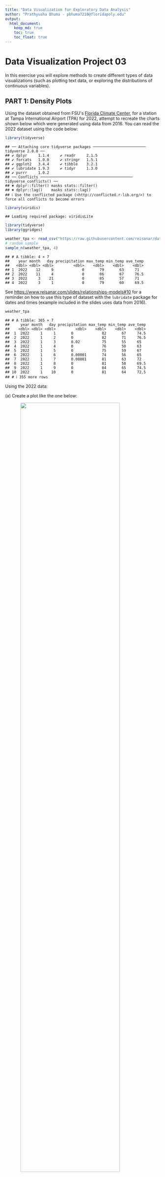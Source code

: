 ```yaml
---
title: "Data Visualization for Exploratory Data Analysis"
author: "Prathyusha Bhuma - pbhuma7210@floridapoly.edu"
output: 
  html_document:
    keep_md: true
    toc: true
    toc_float: true
---
```


# Data Visualization Project 03

In this exercise you will explore methods to create different types of data visualizations (such as plotting text data, or exploring the distributions of continuous variables).

## PART 1: Density Plots

Using the dataset obtained from FSU's [Florida Climate Center](https://climatecenter.fsu.edu/climate-data-access-tools/downloadable-data), for a station at Tampa International Airport (TPA) for 2022, attempt to recreate the charts shown below which were generated using data from 2016. You can read the 2022 dataset using the code below:


```r
library(tidyverse)
```

```
## ── Attaching core tidyverse packages ──────────────────────── tidyverse 2.0.0 ──
## ✔ dplyr     1.1.4     ✔ readr     2.1.5
## ✔ forcats   1.0.0     ✔ stringr   1.5.1
## ✔ ggplot2   3.4.4     ✔ tibble    3.2.1
## ✔ lubridate 1.9.3     ✔ tidyr     1.3.0
## ✔ purrr     1.0.2     
## ── Conflicts ────────────────────────────────────────── tidyverse_conflicts() ──
## ✖ dplyr::filter() masks stats::filter()
## ✖ dplyr::lag()    masks stats::lag()
## ℹ Use the conflicted package (<http://conflicted.r-lib.org/>) to force all conflicts to become errors
```

```r
library(viridis)
```

```
## Loading required package: viridisLite
```

```r
library(tidyverse)
library(ggridges)
```


```r
weather_tpa <- read_csv("https://raw.githubusercontent.com/reisanar/datasets/master/tpa_weather_2022.csv")
# random sample 
sample_n(weather_tpa, 4)
```

```
## # A tibble: 4 × 7
##    year month   day precipitation max_temp min_temp ave_temp
##   <dbl> <dbl> <dbl>         <dbl>    <dbl>    <dbl>    <dbl>
## 1  2022    12     9             0       79       63     71  
## 2  2022    11     4             0       86       67     76.5
## 3  2022     3    21             0       85       57     71  
## 4  2022     3     1             0       79       60     69.5
```

See <https://www.reisanar.com/slides/relationships-models#10> for a reminder on how to use this type of dataset with the `lubridate` package for dates and times (example included in the slides uses data from 2016).


```r
weather_tpa
```

```
## # A tibble: 365 × 7
##     year month   day precipitation max_temp min_temp ave_temp
##    <dbl> <dbl> <dbl>         <dbl>    <dbl>    <dbl>    <dbl>
##  1  2022     1     1       0             82       67     74.5
##  2  2022     1     2       0             82       71     76.5
##  3  2022     1     3       0.02          75       55     65  
##  4  2022     1     4       0             76       50     63  
##  5  2022     1     5       0             75       59     67  
##  6  2022     1     6       0.00001       74       56     65  
##  7  2022     1     7       0.00001       81       63     72  
##  8  2022     1     8       0             81       58     69.5
##  9  2022     1     9       0             84       65     74.5
## 10  2022     1    10       0             81       64     72.5
## # ℹ 355 more rows
```

Using the 2022 data:

(a) Create a plot like the one below:

<img src="https://github.com/reisanar/figs/raw/master/tpa_max_temps_facet.png" width="80%" style="display: block; margin: auto;" />


```r
str(weather_tpa)
```

```
## spc_tbl_ [365 × 7] (S3: spec_tbl_df/tbl_df/tbl/data.frame)
##  $ year         : num [1:365] 2022 2022 2022 2022 2022 ...
##  $ month        : num [1:365] 1 1 1 1 1 1 1 1 1 1 ...
##  $ day          : num [1:365] 1 2 3 4 5 6 7 8 9 10 ...
##  $ precipitation: num [1:365] 0e+00 0e+00 2e-02 0e+00 0e+00 1e-05 1e-05 0e+00 0e+00 0e+00 ...
##  $ max_temp     : num [1:365] 82 82 75 76 75 74 81 81 84 81 ...
##  $ min_temp     : num [1:365] 67 71 55 50 59 56 63 58 65 64 ...
##  $ ave_temp     : num [1:365] 74.5 76.5 65 63 67 65 72 69.5 74.5 72.5 ...
##  - attr(*, "spec")=
##   .. cols(
##   ..   year = col_double(),
##   ..   month = col_double(),
##   ..   day = col_double(),
##   ..   precipitation = col_double(),
##   ..   max_temp = col_double(),
##   ..   min_temp = col_double(),
##   ..   ave_temp = col_double()
##   .. )
##  - attr(*, "problems")=<externalptr>
```


```r
weather_tpa_clean <- weather_tpa %>%
 mutate(doy = ymd(paste(year, month, day, sep = "-")))
weather_tpa_clean
```

```
## # A tibble: 365 × 8
##     year month   day precipitation max_temp min_temp ave_temp doy       
##    <dbl> <dbl> <dbl>         <dbl>    <dbl>    <dbl>    <dbl> <date>    
##  1  2022     1     1       0             82       67     74.5 2022-01-01
##  2  2022     1     2       0             82       71     76.5 2022-01-02
##  3  2022     1     3       0.02          75       55     65   2022-01-03
##  4  2022     1     4       0             76       50     63   2022-01-04
##  5  2022     1     5       0             75       59     67   2022-01-05
##  6  2022     1     6       0.00001       74       56     65   2022-01-06
##  7  2022     1     7       0.00001       81       63     72   2022-01-07
##  8  2022     1     8       0             81       58     69.5 2022-01-08
##  9  2022     1     9       0             84       65     74.5 2022-01-09
## 10  2022     1    10       0             81       64     72.5 2022-01-10
## # ℹ 355 more rows
```

```r
#Custom labeller function for month labels
label_month <- function(variable, value) {
 month.name[as.integer(value)]
}

ggplot(data = weather_tpa_clean) +
  geom_histogram(aes(x = max_temp, fill = as.factor(month)), binwidth = 3, color = "white", width = 0.1) +
  theme_bw() +
  scale_fill_viridis_d() +
  facet_wrap(~ month, labeller = label_month) +
  scale_y_continuous(limits = c(0, 20), breaks = seq(0, 20, by = 5)) + # Set y-axis limits and breaks
  scale_x_continuous(limits = c(50, 100), expand = c(0,0), breaks = seq(60, 90, by = 10)) + # Set x-axis breaks
  theme(legend.position = "none",
  strip.text = element_text(size = 14),
  axis.text.x = element_text(size = 14), 
  axis.text.y = element_text(size = 14), 
  axis.title.x = element_text(size = 18),
  axis.title.y = element_text(size = 18)) +
  labs(x = "Maximum Temperatures", y = "Number of Days")
```

```
## Warning: The `labeller` API has been updated. Labellers taking `variable` and `value`
## arguments are now deprecated.
## ℹ See labellers documentation.
```

```
## Warning: Removed 2 rows containing non-finite values (`stat_bin()`).
```

```
## Warning: Removed 24 rows containing missing values (`geom_bar()`).
```

![](Bhuma_project_03_files/figure-html/unnamed-chunk-6-1.png)<!-- -->

Hint: the option `binwidth = 3` was used with the `geom_histogram()` function.

(b) Create a plot like the one below:

<img src="https://github.com/reisanar/figs/raw/master/tpa_max_temps_density.png" width="80%" style="display: block; margin: auto;" />

Hint: check the `kernel` parameter of the `geom_density()` function, and use `bw = 0.5`.


```r
# Create the density plot
ggplot(weather_tpa_clean, aes(x = max_temp)) +
  geom_density(bw = 0.5, 
               kernel = "epanechnikov",
               color = "gray3", 
               fill = "grey50", 
               size = 1) +
  scale_x_continuous(limits = c(56, 98), breaks = seq(60, 90, by = 10)) + # Set x-axis
  scale_y_continuous(limits = c(0.00, 0.08), breaks = seq(0.00, 0.09, by = 0.02)) +
  labs(x = "Maximum temperature", y = "density") +
  theme_minimal() +
  theme(legend.position = "none",
  axis.text.x = element_text(size = 14), 
  axis.text.y = element_text(size = 14), 
  axis.title.x = element_text(size = 16),
  axis.title.y = element_text(size = 16))
```

```
## Warning: Using `size` aesthetic for lines was deprecated in ggplot2 3.4.0.
## ℹ Please use `linewidth` instead.
## This warning is displayed once every 8 hours.
## Call `lifecycle::last_lifecycle_warnings()` to see where this warning was
## generated.
```

```
## Warning: Removed 4 rows containing non-finite values (`stat_density()`).
```

![](Bhuma_project_03_files/figure-html/unnamed-chunk-8-1.png)<!-- -->

(c) Create a plot like the one below:

<img src="https://github.com/reisanar/figs/raw/master/tpa_max_temps_density_facet.png" width="80%" style="display: block; margin: auto;" />

Hint: default options for `geom_density()` were used.


```r
weather_tpa_clean %>%
  ggplot(mapping = aes(x = max_temp, fill = month)) +
  geom_density(color = "black", size=1) +
  facet_wrap(~ month, labeller = label_month) +
  theme_bw() +
  scale_x_continuous(limits = c(55, 105), breaks = seq(60, 100, by = 10)) +
  labs(x = "Maximum temperatures", title = "Density plots for each month in 2022") +
  scale_fill_viridis() +
  theme(legend.position = "none",
  strip.text = element_text(size = 14),
  axis.text.x = element_text(size = 14), 
  axis.text.y = element_text(size = 14), 
  axis.title.x = element_text(size = 18),
  axis.title.y = element_blank(),
  plot.title = element_text(size = 22))
```

```
## Warning: The `labeller` API has been updated. Labellers taking `variable` and `value`
## arguments are now deprecated.
## ℹ See labellers documentation.
```

```
## Warning: Removed 2 rows containing non-finite values (`stat_density()`).
```

![](Bhuma_project_03_files/figure-html/unnamed-chunk-10-1.png)<!-- -->

(d) Generate a plot like the chart below:

<img src="https://github.com/reisanar/figs/raw/master/tpa_max_temps_ridges_plasma.png" width="80%" style="display: block; margin: auto;" />

Hint: use the`{ggridges}` package, and the `geom_density_ridges()` function paying close attention to the `quantile_lines` and `quantiles` parameters. The plot above uses the `plasma` option (color scale) for the *viridis* palette.


```r
library(forcats)

# Create a custom factor with ordered months
# weather_tpa_clean$month <- factor(weather_tpa_clean$month, levels = 1:12, labels = month.name)

ggplot(weather_tpa_clean, aes(x = max_temp, y = fct_reorder(month.name[month], month), fill = stat(x))) +
  geom_density_ridges_gradient(scale = 1.5, quantile_lines = TRUE, quantiles = 2, color = "black", size = 1) +
  scale_fill_viridis(option = "plasma") +
  scale_x_continuous(limits = c(40, 100), breaks = seq(40, 100, by = 10)) +
  labs(x = "Maximum Temperature(in Fahrenheit degress)", y = NULL) +
  theme_ridges() +
  theme(legend.title=element_blank(),
        axis.text.x = element_text(size = 14), 
        axis.text.y = element_text(size = 14), 
        axis.title.y = element_blank(),
        axis.title.x = element_text(hjust = 0, size = 18)) 
```

```
## Warning in geom_density_ridges_gradient(scale = 1.5, quantile_lines = TRUE, :
## Ignoring unknown parameters: `size`
```

```
## Warning: `stat(x)` was deprecated in ggplot2 3.4.0.
## ℹ Please use `after_stat(x)` instead.
## This warning is displayed once every 8 hours.
## Call `lifecycle::last_lifecycle_warnings()` to see where this warning was
## generated.
```

```
## Picking joint bandwidth of 1.93
```

![](Bhuma_project_03_files/figure-html/unnamed-chunk-12-1.png)<!-- -->

(e) Create a plot of your choice that uses the attribute for precipitation *(values of -99.9 for temperature or -99.99 for precipitation represent missing data)*.


```r
weather_tpa_clean
```

```
## # A tibble: 365 × 8
##     year month   day precipitation max_temp min_temp ave_temp doy       
##    <dbl> <dbl> <dbl>         <dbl>    <dbl>    <dbl>    <dbl> <date>    
##  1  2022     1     1       0             82       67     74.5 2022-01-01
##  2  2022     1     2       0             82       71     76.5 2022-01-02
##  3  2022     1     3       0.02          75       55     65   2022-01-03
##  4  2022     1     4       0             76       50     63   2022-01-04
##  5  2022     1     5       0             75       59     67   2022-01-05
##  6  2022     1     6       0.00001       74       56     65   2022-01-06
##  7  2022     1     7       0.00001       81       63     72   2022-01-07
##  8  2022     1     8       0             81       58     69.5 2022-01-08
##  9  2022     1     9       0             84       65     74.5 2022-01-09
## 10  2022     1    10       0             81       64     72.5 2022-01-10
## # ℹ 355 more rows
```


```r
#`doy` is numeric and represents day of the year, convert it to a date format
monthly_precipitation <-weather_tpa_clean  %>%
  filter(precipitation != -99.99)%>%
  mutate(date = as.Date(doy, origin = "2022-01-01")) %>%  # Convert doy to actual date
  mutate(month = floor_date(date, "month"))  # Extract month for aggregation

# Aggregate precipitation by month
monthly_precipitation1 <- monthly_precipitation %>%
  group_by(month) %>%
  summarise(total_precipitation = sum(precipitation, na.rm = TRUE))

# Plot
ggplot(monthly_precipitation1, aes(x = month, y = total_precipitation)) +
  geom_bar(stat = "identity", fill = "royalblue4") +
  labs(x = "Month", y = "Total Precipitation (inches)", title = "Distribution of Monthly Total Precipitation in 2022") +
  scale_x_date(date_labels = "%b", date_breaks = "1 month") +  # Format x-axis labels as month names
  theme_minimal() +
  theme(
    axis.title.x = element_text(size = 14),
    axis.title.y = element_text(size = 14),
    axis.text.x = element_text(size = 12, angle = 45, hjust = 1),
    axis.text.y = element_text(size = 12),
    plot.title = element_text(size = 16, face = "bold", hjust = 0.5)
  )
```

![](Bhuma_project_03_files/figure-html/unnamed-chunk-14-1.png)<!-- -->

 Comments:  The above chart shows the monthly precipitation distribution for 2022, measured in inches. January and March have low precipitation, around 2.5 to 3 inches, with February being the lowest at 1 inch. April exceeds 7 inches, while June and July see substantial rainfall of 9 and 11 inches respectively. September peaks at over 12 inches, the highest for the year, followed by a sharp decline in October to just above 1 inch. November increases moderately to 4 inches, and December ends the year with around 2 inches. Overall, precipitation varies greatly, with notable peaks in April, June, July, and September.

## PART 2

> **You can choose to work on either Option (A) or Option (B)**. Remove from this template the option you decided not to work on.

### Option (B): Data on Concrete Strength

Concrete is the most important material in **civil engineering**. The concrete compressive strength is a highly nonlinear function of *age* and *ingredients*. The dataset used here is from the [UCI Machine Learning Repository](https://archive.ics.uci.edu/ml/index.php), and it contains 1030 observations with 9 different attributes 9 (8 quantitative input variables, and 1 quantitative output variable). A data dictionary is included below:

| Variable                      | Notes                 |
|-------------------------------|-----------------------|
| Cement                        | kg in a $m^3$ mixture |
| Blast Furnace Slag            | kg in a $m^3$ mixture |
| Fly Ash                       | kg in a $m^3$ mixture |
| Water                         | kg in a $m^3$ mixture |
| Superplasticizer              | kg in a $m^3$ mixture |
| Coarse Aggregate              | kg in a $m^3$ mixture |
| Fine Aggregate                | kg in a $m^3$ mixture |
| Age                           | in days               |
| Concrete compressive strength | MPa, megapascals      |

Below we read the `.csv` file using `readr::read_csv()` (the `readr` package is part of the `tidyverse`)


```r
concrete <- read_csv("/Users/prathyushabhuma/Documents/Florida Polytechnic University/Data Visualization and Reproducible Research/dataviz_final_project/data/concrete.csv", col_types = cols())
```


```r
dim(concrete)
```

```
## [1] 1030    9
```


```r
summary(concrete)
```

```
##      Cement      Blast_Furnace_Slag    Fly_Ash           Water      
##  Min.   :102.0   Min.   :  0.0      Min.   :  0.00   Min.   :121.8  
##  1st Qu.:192.4   1st Qu.:  0.0      1st Qu.:  0.00   1st Qu.:164.9  
##  Median :272.9   Median : 22.0      Median :  0.00   Median :185.0  
##  Mean   :281.2   Mean   : 73.9      Mean   : 54.19   Mean   :181.6  
##  3rd Qu.:350.0   3rd Qu.:142.9      3rd Qu.:118.27   3rd Qu.:192.0  
##  Max.   :540.0   Max.   :359.4      Max.   :200.10   Max.   :247.0  
##  Superplasticizer Coarse_Aggregate Fine_Aggregate       Age        
##  Min.   : 0.000   Min.   : 801.0   Min.   :594.0   Min.   :  1.00  
##  1st Qu.: 0.000   1st Qu.: 932.0   1st Qu.:731.0   1st Qu.:  7.00  
##  Median : 6.350   Median : 968.0   Median :779.5   Median : 28.00  
##  Mean   : 6.203   Mean   : 972.9   Mean   :773.6   Mean   : 45.66  
##  3rd Qu.:10.160   3rd Qu.:1029.4   3rd Qu.:824.0   3rd Qu.: 56.00  
##  Max.   :32.200   Max.   :1145.0   Max.   :992.6   Max.   :365.00  
##  Concrete_compressive_strength
##  Min.   : 2.332               
##  1st Qu.:23.707               
##  Median :34.443               
##  Mean   :35.818               
##  3rd Qu.:46.136               
##  Max.   :82.599
```

Let us create a new attribute for visualization purposes, `strength_range`:


```r
new_concrete <- concrete %>%
  mutate(strength_range = cut(Concrete_compressive_strength, 
                              breaks = quantile(Concrete_compressive_strength, 
                                                probs = seq(0, 1, 0.2))) )
```


```r
head(new_concrete)
```

```
## # A tibble: 6 × 10
##   Cement Blast_Furnace_Slag Fly_Ash Water Superplasticizer Coarse_Aggregate
##    <dbl>              <dbl>   <dbl> <dbl>            <dbl>            <dbl>
## 1   540                  0        0   162              2.5            1040 
## 2   540                  0        0   162              2.5            1055 
## 3   332.               142.       0   228              0               932 
## 4   332.               142.       0   228              0               932 
## 5   199.               132.       0   192              0               978.
## 6   266                114        0   228              0               932 
## # ℹ 4 more variables: Fine_Aggregate <dbl>, Age <dbl>,
## #   Concrete_compressive_strength <dbl>, strength_range <fct>
```

1.  Explore the distribution of 2 of the continuous variables available in the dataset. Do ranges make sense? Comment on your findings.


```r
print('Summary Statistics for variable Water:')
```

```
## [1] "Summary Statistics for variable Water:"
```

```r
summary(new_concrete$Water)
```

```
##    Min. 1st Qu.  Median    Mean 3rd Qu.    Max. 
##   121.8   164.9   185.0   181.6   192.0   247.0
```

```r
ggplot(new_concrete, aes(x=Water)) +
    geom_density(alpha=.2, fill="#87CEEB")+
  ggtitle('Distribution of Water variable')
```

![](Bhuma_project_03_files/figure-html/unnamed-chunk-20-1.png)<!-- -->

 Comments: Water in kgs can't be negative. Distribution for this continuous variable water makes sense with the range between 121.8 and 247.0 kg, and a mean of 181.6 kg.


```r
print('Summary Statistics for variable Concrete_compressive_strength:')
```

```
## [1] "Summary Statistics for variable Concrete_compressive_strength:"
```

```r
summary(new_concrete$Concrete_compressive_strength)
```

```
##    Min. 1st Qu.  Median    Mean 3rd Qu.    Max. 
##   2.332  23.707  34.443  35.818  46.136  82.599
```

```r
ggplot(new_concrete, aes(x=Concrete_compressive_strength)) +
    geom_density(alpha=.2, fill="#00FF00")+
  ggtitle('Distribution of Concrete_compressive_strength variable')
```

![](Bhuma_project_03_files/figure-html/unnamed-chunk-21-1.png)<!-- -->

 Comments: Concrete_compressive_strength in MPa can't be negative. Distribution for this continuous variable makes sense with the range between 2.332 and 82.599 MPa , and a mean of 35.818 MPa.

2.  Use a *temporal* indicator such as the one available in the variable `Age` (measured in days). Generate a plot similar to the one shown below. Comment on your results.

<img src="https://github.com/reisanar/figs/raw/master/concrete_strength.png" width="80%" style="display: block; margin: auto;" />


```r
ggplot(data=new_concrete %>% filter(!is.na(strength_range)), aes(x=as.factor(Age), y=Concrete_compressive_strength, fill=strength_range))+
  geom_boxplot()+
  labs(x = "Age (in days)", y = "Compressive Strength (in MPa)")
```

![](Bhuma_project_03_files/figure-html/unnamed-chunk-23-1.png)<!-- -->

 Comments: We observed horizontal patterns for each color, indicating multiple segments within the data. This suggests that specific combinations of materials result in particular compressive strengths, and altering these mixture combinations can change the compressive strength.

3.  Create a scatterplot similar to the one shown below. Pay special attention to which variables are being mapped to specific aesthetics of the plot. Comment on your results.

<img src="https://github.com/reisanar/figs/raw/master/cement_plot.png" width="80%" style="display: block; margin: auto;" />


```r
ggplot(data=new_concrete, aes(x=Cement, y=Concrete_compressive_strength))+
  geom_point(aes(size=Age,color=Water), alpha = 0.5)+
  scale_color_viridis(discrete = FALSE, option = "D")+
  labs(x = "Cement", y = "Strength")+
  ggtitle('Exploring Strength versus (Cement, Age, and Water)')
```

![](Bhuma_project_03_files/figure-html/unnamed-chunk-25-1.png)<!-- -->

 Comments: This indicates that at higher levels, as cement content increases, so does strength. Most of the purple dots are at the top, indicating that optimal water content results in higher compressive strength. Smaller dots tend to be at the bottom, suggesting that lower age correlates with lower strength. However, these trends are not entirely consistent.
